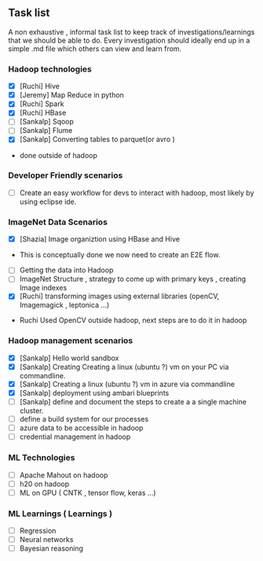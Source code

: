## Task list 
 A non exhaustive , informal task list to keep track of investigations/learnings that we should be able to do. Every investigation should ideally end up in a simple .md file which others can view and learn from. 
 

### Hadoop technologies
- [x] [Ruchi] Hive 
- [x] [Jeremy] Map Reduce in python 
- [x] [Ruchi] Spark 
- [x] [Ruchi] HBase
- [ ] [Sankalp] Sqoop 
- [ ] [Sankalp] Flume
- [x] [Sankalp] Converting tables to parquet(or avro ) 
 - done outside of hadoop 

### Developer Friendly scenarios
- [ ] Create an easy workflow for devs to interact with hadoop, most likely by using eclipse ide.

### ImageNet Data Scenarios 
- [x] [Shazia] Image organiztion using HBase and Hive 
 -  This is conceptually done we now need to create an E2E flow.
- [ ] Getting the data into Hadoop 
- [ ] ImageNet Structure , strategy to come up with primary keys , creating Image indexes 
- [x] [Ruchi] transforming images using external libraries (openCV, Imagemagick , leptonica ...) 
 -  Ruchi Used OpenCV outside hadoop, next steps are to do it in hadoop


### Hadoop management scenarios
- [x] [Sankalp] Hello world sandbox 
- [x] [Sankalp] Creating Creating a linux (ubuntu ?) vm on your PC via commandline.
- [x] [Sankalp] Creating a linux (ubuntu ?) vm in azure via commandline 
- [x] [Sankalp] deployment using ambari blueprints 
- [ ] [Sankalp] define and document the steps to create a a single machine cluster.
- [ ] define a build system for our processes
- [ ] azure data to be accessible in hadoop 
- [ ] credential management in hadoop 

### ML Technologies
- [ ] Apache Mahout on hadoop 
- [ ] h20 on hadoop 
- [ ] ML on GPU ( CNTK , tensor flow, keras ...)

### ML Learnings ( Learnings )  
- [ ] Regression
- [ ] Neural networks
- [ ] Bayesian reasoning
